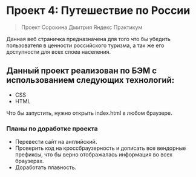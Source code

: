 # Проект 4: Путешествие по России

> Проект Сорокина Дмитрия Яндекс Практикум

Данная веб страничка предназначена для того что бы убедить пользователя в ценности российского туризма, а так же его доступности для всех слоев населения.

## Данный проект реализован по БЭМ с использованием следующих технологий:

* CSS
* HTML

Что бы запустить, нужно открыть index.html в любом браузере.

### Планы по доработке проекта

* Перевести сайт на английский.
* Проверить код на кроссбраузерность и дописать все вендорные префиксы, что бы верно отображалась информация во всех браузерах.
* Доработать плавность.
